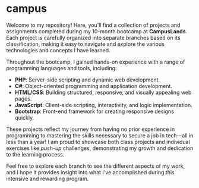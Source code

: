 # campus

Welcome to my repository! Here, you'll find a collection of projects and assignments completed during my 10-month bootcamp at **CampusLands**. Each project is carefully organized into separate branches based on its classification, making it easy to navigate and explore the various technologies and concepts I have learned.

Throughout the bootcamp, I gained hands-on experience with a range of programming languages and tools, including:

- **PHP**: Server-side scripting and dynamic web development.
- **C#**: Object-oriented programming and application development.
- **HTML/CSS**: Building structured, responsive, and visually appealing web pages.
- **JavaScript**: Client-side scripting, interactivity, and logic implementation.
- **Bootstrap**: Front-end framework for creating responsive designs quickly.

These projects reflect my journey from having no prior experience in programming to mastering the skills necessary to secure a job in tech—all in less than a year! I am proud to showcase both class projects and individual exercises like *push-up* challenges, demonstrating my growth and dedication to the learning process.

Feel free to explore each branch to see the different aspects of my work, and I hope it provides insight into what I've accomplished during this intensive and rewarding program.
